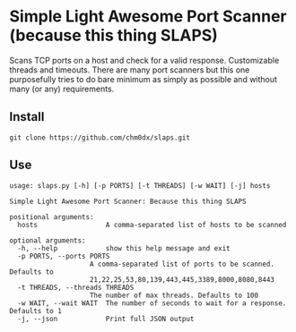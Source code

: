 # Simple Light Awesome Port Scanner (because this thing SLAPS)

Scans TCP ports on a host and check for a valid response. Customizable threads and timeouts. There are many port scanners but this one purposefully tries to do bare minimum as simply as possible and without many (or any) requirements.

## Install

    git clone https://github.com/chm0dx/slaps.git

## Use

    usage: slaps.py [-h] [-p PORTS] [-t THREADS] [-w WAIT] [-j] hosts

    Simple Light Awesome Port Scanner: Because this thing SLAPS

    positional arguments:
      hosts                 A comma-separated list of hosts to be scanned

    optional arguments:
      -h, --help            show this help message and exit
      -p PORTS, --ports PORTS
                        A comma-separated list of ports to be scanned. Defaults to
                        21,22,25,53,80,139,443,445,3389,8000,8080,8443
      -t THREADS, --threads THREADS
                        The number of max threads. Defaults to 100
      -w WAIT, --wait WAIT  The number of seconds to wait for a response. Defaults to 1
      -j, --json            Print full JSON output
